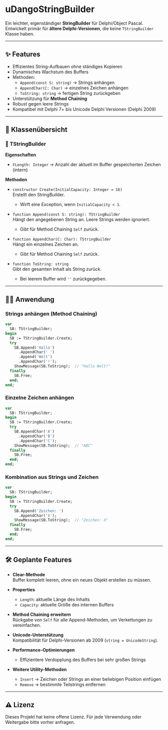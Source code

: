 # uDangoStringBuilder

Ein leichter, eigenständiger **StringBuilder** für Delphi/Object Pascal.  
Entwickelt primär für **ältere Delphi-Versionen**, die keine  `TStringBuilder` Klasse haben.  

---

## ✨ Features

- Effizientes String-Aufbauen ohne ständiges Kopieren
- Dynamisches Wachstum des Buffers
- Methoden:
  - `Append(const S: string)` → Strings anhängen
  - `AppendChar(C: Char)` → einzelnes Zeichen anhängen
  - `ToString: string` → fertigen String zurückgeben
- Unterstützung für **Method Chaining**
- Robust gegen leere Strings
- Kompatibel mit Delphi 7+ bis Unicode Delphi Versionen (Delphi 2009)

---

## 📖 Klassenübersicht

### 🔹 TStringBuilder

**Eigenschaften**
- `FLength: Integer` → Anzahl der aktuell im Buffer gespeicherten Zeichen (intern)

**Methoden**
- `constructor Create(InitialCapacity: Integer = 16)`  
  Erstellt den StringBuilder.  
  - Wirft eine Exception, wenn `InitialCapacity < 1`.  

- `function Append(const S: string): TStringBuilder`  
  Hängt den angegebenen String an. Leere Strings werden ignoriert.  
  - Gibt für Method Chaining `Self` zurück.

- `function AppendChar(C: Char): TStringBuilder`  
  Hängt ein einzelnes Zeichen an.  
  - Gibt für Method Chaining `Self` zurück.

- `function ToString: string`  
  Gibt den gesamten Inhalt als String zurück.  
  - Bei leerem Buffer wird `''` zurückgegeben.

---

## 👨‍💻 Anwendung

### Strings anhängen (Method Chaining)

```pascal
var
  SB: TStringBuilder;
begin
  SB := TStringBuilder.Create;
  try
    SB.Append('Hallo')
      .AppendChar(' ')
      .Append('Welt')
      .AppendChar('!');
    ShowMessage(SB.ToString);  // "Hallo Welt!"
  finally
    SB.Free;
  end;
end;
```

### Einzelne Zeichen anhängen

```pascal
var
  SB: TStringBuilder;
begin
  SB := TStringBuilder.Create;
  try
    SB.AppendChar('A')
      .AppendChar('B')
      .AppendChar('C');
    ShowMessage(SB.ToString);  // "ABC"
  finally
    SB.Free;
  end;
end;
```

### Kombination aus Strings und Zeichen

```pascal
var
  SB: TStringBuilder;
begin
  SB := TStringBuilder.Create;
  try
    SB.Append('Zeichen: ')
      .AppendChar('X');
    ShowMessage(SB.ToString);  // "Zeichen: X"
  finally
    SB.Free;
  end;
end;
```

---

## 🛠️ Geplante Features

- **Clear-Methode**  
  Buffer komplett leeren, ohne ein neues Objekt erstellen zu müssen.

- **Properties**  
  - `Length`: aktuelle Länge des Inhalts  
  - `Capacity`: aktuelle Größe des internen Buffers

- **Method Chaining erweitern**  
  Rückgabe von `Self` für alle Append-Methoden, um Verkettungen zu vereinfachen.

- **Unicode-Unterstützung**  
  Kompatibilität für Delphi-Versionen ab 2009 (`string = UnicodeString`).

- **Performance-Optimierungen**  
  - Effizientere Verdopplung des Buffers bei sehr großen Strings  

- **Weitere Utility-Methoden**  
  - `Insert` → Zeichen oder Strings an einer beliebigen Position einfügen  
  - `Remove` → bestimmte Teilstrings entfernen

--- 

## ⚠️ Lizenz 

Dieses Projekt hat keine offene Lizenz.
Für jede Verwendung oder Weitergabe bitte vorher anfragen.
